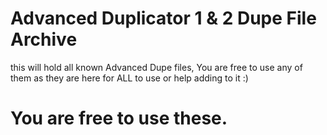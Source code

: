 # Advanced Duplicator 1 & 2 Dupe File Archive
this will hold all known Advanced Dupe files, You are free to use any of them as they are here for ALL to use or help adding to it :)
# You are free to use these.
